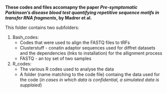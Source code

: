 **These codes and files accomapny the paper *Pre-symptomatic Parkinson’s disease blood test quantifying repetitive sequence motifs in transfer RNA fragments*, by Madrer et al.**

This folder contains two subfolders:
1. Bash_codes:
   - Codes that were used to align the FASTQ files to tRFs
   - Clusterstuff - conatin adaptor sequences used for diffret datasets and the dependencies (lnks to installation) for the allignment process
   - FASTQ - an toy set of two samples
3. R_codes:
   - The various R codes used to analyse the data
   - A folder (name matching to the code file) containg the data used for the code (*in cases in which data is confidential, a simulated data is supplaied*)
